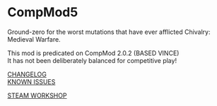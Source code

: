 # CompMod5

Ground-zero for the worst mutations that have ever afflicted Chivalry: Medieval Warfare.

This mod is predicated on CompMod 2.0.2 (BASED VINCE)  
It has not been deliberately balanced for competitive play!

[CHANGELOG](CHANGELOG.md)  
[KNOWN ISSUES](KNOWN-ISSUES.md)

[STEAM WORKSHOP](https://steamcommunity.com/sharedfiles/filedetails/?id=2358740950)
